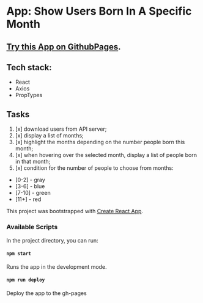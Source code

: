 # App: Show Users Born In A Specific Month

## [Try this App on GithubPages](https://eugenewolf507.github.io/showUsersBornInASpecificMonth/).

## Tech stack:

- React
- Axios
- PropTypes

## Tasks

1. [x] download users from API server;
2. [x] display a list of months;
3. [x] highlight the months depending on the number people born this month;
4. [x] when hovering over the selected month, display a list of people born in that month;
5. [x] condition for the number of people to choose from months:
  * [0-2] - gray
  * [3-6] - blue
  * [7-10] - green
  * [11+] - red

This project was bootstrapped with
[Create React App](https://github.com/facebook/create-react-app).

### Available Scripts

In the project directory, you can run:

#### `npm start`

Runs the app in the development mode.<br />

#### `npm run deploy`

Deploy the app to the gh-pages
